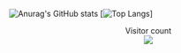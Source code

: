 ![Anurag's GitHub stats](https://github-readme-stats.vercel.app/api?username=acronix98&show_icons=true&theme=shadow_red)
[![Top Langs](https://github-readme-stats.vercel.app/api/top-langs/?username=acronix98)]

<p align="center"> 
  Visitor count<br>
  <img src="https://profile-counter.glitch.me/Acronix98/count.svg" />
</p>